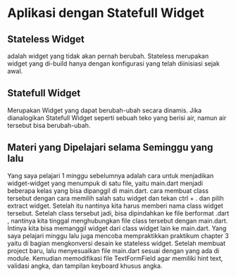 # Aplikasi dengan Statefull Widget
## Stateless Widget 
adalah widget yang tidak akan pernah berubah. Stateless  merupakan widget yang di-build hanya dengan konfigurasi yang telah diinisiasi sejak awal.
## Statefull Widget
Merupakan Widget yang dapat berubah-ubah secara dinamis. Jika dianalogikan Statefull Widget seperti sebuah teko yang berisi air, namun air tersebut bisa berubah-ubah.
## Materi yang Dipelajari selama Seminggu yang lalu
Yang saya pelajari 1 minggu sebelumnya adalah cara untuk menjadikan widget-widget yang menumpuk di satu file, yaitu main.dart menjadi beberapa kelas yang bisa dipanggil di main.dart. cara membuat class tersebut dengan cara memilih salah satu widget dan tekan ctrl + . dan pilih extract widget. Setelah itu nantinya kita harus memberi nama class widget tersebut. Setelah class tersebut jadi, bisa dipindahkan ke file berformat .dart , nantinya kita tinggal menghubungkan file class tersebut dengan main.dart. Intinya kita bisa memanggil widget dari class widget lain ke main.dart.
Yang saya pelajari minggu lalu juga mencoba mempraktikkan praktikum chapter 3 yaitu di bagian mengkonversi desain ke stateless widget. Setelah membuat project baru, lalu menyesuaikan file main.dart sesuai dengan yang ada di module. Kemudian memodifikasi file TextFormField agar memiliki hint text, validasi angka, dan tampilan keyboard khusus angka. 
